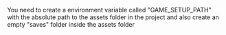 You need to create a environment variable called "GAME_SETUP_PATH" with the absolute path to the assets folder in the project
and also create an empty "saves" folder inside the assets folder
